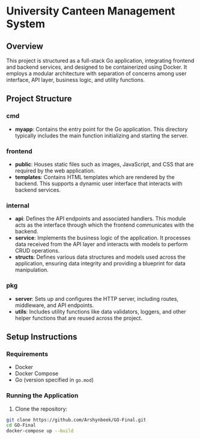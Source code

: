 # University Canteen Management System

## Overview
This project is structured as a full-stack Go application, integrating frontend and backend services, and designed to be containerized using Docker. It employs a modular architecture with separation of concerns among user interface, API layer, business logic, and utility functions.

## Project Structure

### cmd
- **myapp**: Contains the entry point for the Go application. This directory typically includes the main function initializing and starting the server.

### frontend
- **public**: Houses static files such as images, JavaScript, and CSS that are required by the web application.
- **templates**: Contains HTML templates which are rendered by the backend. This supports a dynamic user interface that interacts with backend services.

### internal
- **api**: Defines the API endpoints and associated handlers. This module acts as the interface through which the frontend communicates with the backend.
- **service**: Implements the business logic of the application. It processes data received from the API layer and interacts with models to perform CRUD operations.
- **structs**: Defines various data structures and models used across the application, ensuring data integrity and providing a blueprint for data manipulation.

### pkg
- **server**: Sets up and configures the HTTP server, including routes, middleware, and API endpoints.
- **utils**: Includes utility functions like data validators, loggers, and other helper functions that are reused across the project.

## Setup Instructions

### Requirements
- Docker
- Docker Compose
- Go (version specified in `go.mod`)

### Running the Application
1. Clone the repository:
  ```bash
  git clone https://github.com/Arshynbeek/GO-Final.git
  cd GO-Final
  docker-compose up --build